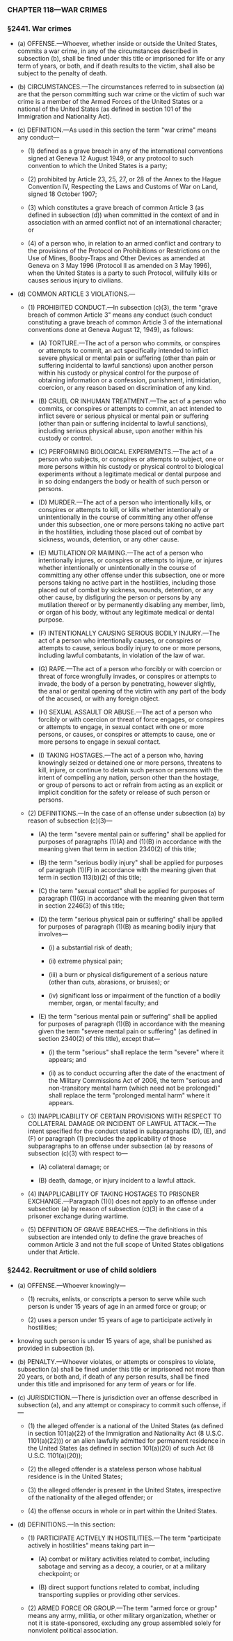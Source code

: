 ### **CHAPTER 118—WAR CRIMES**

### §2441. War crimes
* (a) OFFENSE.—Whoever, whether inside or outside the United States, commits a war crime, in any of the circumstances described in subsection (b), shall be fined under this title or imprisoned for life or any term of years, or both, and if death results to the victim, shall also be subject to the penalty of death.

* (b) CIRCUMSTANCES.—The circumstances referred to in subsection (a) are that the person committing such war crime or the victim of such war crime is a member of the Armed Forces of the United States or a national of the United States (as defined in section 101 of the Immigration and Nationality Act).

* (c) DEFINITION.—As used in this section the term "war crime" means any conduct—

  * (1) defined as a grave breach in any of the international conventions signed at Geneva 12 August 1949, or any protocol to such convention to which the United States is a party;

  * (2) prohibited by Article 23, 25, 27, or 28 of the Annex to the Hague Convention IV, Respecting the Laws and Customs of War on Land, signed 18 October 1907;

  * (3) which constitutes a grave breach of common Article 3 (as defined in subsection (d)) when committed in the context of and in association with an armed conflict not of an international character; or

  * (4) of a person who, in relation to an armed conflict and contrary to the provisions of the Protocol on Prohibitions or Restrictions on the Use of Mines, Booby-Traps and Other Devices as amended at Geneva on 3 May 1996 (Protocol II as amended on 3 May 1996), when the United States is a party to such Protocol, willfully kills or causes serious injury to civilians.


* (d) COMMON ARTICLE 3 VIOLATIONS.—

  * (1) PROHIBITED CONDUCT.—In subsection (c)(3), the term "grave breach of common Article 3" means any conduct (such conduct constituting a grave breach of common Article 3 of the international conventions done at Geneva August 12, 1949), as follows:

    * (A) TORTURE.—The act of a person who commits, or conspires or attempts to commit, an act specifically intended to inflict severe physical or mental pain or suffering (other than pain or suffering incidental to lawful sanctions) upon another person within his custody or physical control for the purpose of obtaining information or a confession, punishment, intimidation, coercion, or any reason based on discrimination of any kind.

    * (B) CRUEL OR INHUMAN TREATMENT.—The act of a person who commits, or conspires or attempts to commit, an act intended to inflict severe or serious physical or mental pain or suffering (other than pain or suffering incidental to lawful sanctions), including serious physical abuse, upon another within his custody or control.

    * (C) PERFORMING BIOLOGICAL EXPERIMENTS.—The act of a person who subjects, or conspires or attempts to subject, one or more persons within his custody or physical control to biological experiments without a legitimate medical or dental purpose and in so doing endangers the body or health of such person or persons.

    * (D) MURDER.—The act of a person who intentionally kills, or conspires or attempts to kill, or kills whether intentionally or unintentionally in the course of committing any other offense under this subsection, one or more persons taking no active part in the hostilities, including those placed out of combat by sickness, wounds, detention, or any other cause.

    * (E) MUTILATION OR MAIMING.—The act of a person who intentionally injures, or conspires or attempts to injure, or injures whether intentionally or unintentionally in the course of committing any other offense under this subsection, one or more persons taking no active part in the hostilities, including those placed out of combat by sickness, wounds, detention, or any other cause, by disfiguring the person or persons by any mutilation thereof or by permanently disabling any member, limb, or organ of his body, without any legitimate medical or dental purpose.

    * (F) INTENTIONALLY CAUSING SERIOUS BODILY INJURY.—The act of a person who intentionally causes, or conspires or attempts to cause, serious bodily injury to one or more persons, including lawful combatants, in violation of the law of war.

    * (G) RAPE.—The act of a person who forcibly or with coercion or threat of force wrongfully invades, or conspires or attempts to invade, the body of a person by penetrating, however slightly, the anal or genital opening of the victim with any part of the body of the accused, or with any foreign object.

    * (H) SEXUAL ASSAULT OR ABUSE.—The act of a person who forcibly or with coercion or threat of force engages, or conspires or attempts to engage, in sexual contact with one or more persons, or causes, or conspires or attempts to cause, one or more persons to engage in sexual contact.

    * (I) TAKING HOSTAGES.—The act of a person who, having knowingly seized or detained one or more persons, threatens to kill, injure, or continue to detain such person or persons with the intent of compelling any nation, person other than the hostage, or group of persons to act or refrain from acting as an explicit or implicit condition for the safety or release of such person or persons.


  * (2) DEFINITIONS.—In the case of an offense under subsection (a) by reason of subsection (c)(3)—

    * (A) the term "severe mental pain or suffering" shall be applied for purposes of paragraphs (1)(A) and (1)(B) in accordance with the meaning given that term in section 2340(2) of this title;

    * (B) the term "serious bodily injury" shall be applied for purposes of paragraph (1)(F) in accordance with the meaning given that term in section 113(b)(2) of this title;

    * (C) the term "sexual contact" shall be applied for purposes of paragraph (1)(G) in accordance with the meaning given that term in section 2246(3) of this title;

    * (D) the term "serious physical pain or suffering" shall be applied for purposes of paragraph (1)(B) as meaning bodily injury that involves—

      * (i) a substantial risk of death;

      * (ii) extreme physical pain;

      * (iii) a burn or physical disfigurement of a serious nature (other than cuts, abrasions, or bruises); or

      * (iv) significant loss or impairment of the function of a bodily member, organ, or mental faculty; and


    * (E) the term "serious mental pain or suffering" shall be applied for purposes of paragraph (1)(B) in accordance with the meaning given the term "severe mental pain or suffering" (as defined in section 2340(2) of this title), except that—

      * (i) the term "serious" shall replace the term "severe" where it appears; and

      * (ii) as to conduct occurring after the date of the enactment of the Military Commissions Act of 2006, the term "serious and non-transitory mental harm (which need not be prolonged)" shall replace the term "prolonged mental harm" where it appears.


  * (3) INAPPLICABILITY OF CERTAIN PROVISIONS WITH RESPECT TO COLLATERAL DAMAGE OR INCIDENT OF LAWFUL ATTACK.—The intent specified for the conduct stated in subparagraphs (D), (E), and (F) or paragraph (1) precludes the applicability of those subparagraphs to an offense under subsection (a) by reasons of subsection (c)(3) with respect to—

    * (A) collateral damage; or

    * (B) death, damage, or injury incident to a lawful attack.


  * (4) INAPPLICABILITY OF TAKING HOSTAGES TO PRISONER EXCHANGE.—Paragraph (1)(I) does not apply to an offense under subsection (a) by reason of subsection (c)(3) in the case of a prisoner exchange during wartime.

  * (5) DEFINITION OF GRAVE BREACHES.—The definitions in this subsection are intended only to define the grave breaches of common Article 3 and not the full scope of United States obligations under that Article.

### §2442. Recruitment or use of child soldiers
* (a) OFFENSE.—Whoever knowingly—

  * (1) recruits, enlists, or conscripts a person to serve while such person is under 15 years of age in an armed force or group; or

  * (2) uses a person under 15 years of age to participate actively in hostilities;


* knowing such person is under 15 years of age, shall be punished as provided in subsection (b).

* (b) PENALTY.—Whoever violates, or attempts or conspires to violate, subsection (a) shall be fined under this title or imprisoned not more than 20 years, or both and, if death of any person results, shall be fined under this title and imprisoned for any term of years or for life.

* (c) JURISDICTION.—There is jurisdiction over an offense described in subsection (a), and any attempt or conspiracy to commit such offense, if—

  * (1) the alleged offender is a national of the United States (as defined in section 101(a)(22) of the Immigration and Nationality Act (8 U.S.C. 1101(a)(22))) or an alien lawfully admitted for permanent residence in the United States (as defined in section 101(a)(20) of such Act (8 U.S.C. 1101(a)(20));

  * (2) the alleged offender is a stateless person whose habitual residence is in the United States;

  * (3) the alleged offender is present in the United States, irrespective of the nationality of the alleged offender; or

  * (4) the offense occurs in whole or in part within the United States.


* (d) DEFINITIONS.—In this section:

  * (1) PARTICIPATE ACTIVELY IN HOSTILITIES.—The term "participate actively in hostilities" means taking part in—

    * (A) combat or military activities related to combat, including sabotage and serving as a decoy, a courier, or at a military checkpoint; or

    * (B) direct support functions related to combat, including transporting supplies or providing other services.


  * (2) ARMED FORCE OR GROUP.—The term "armed force or group" means any army, militia, or other military organization, whether or not it is state-sponsored, excluding any group assembled solely for nonviolent political association.